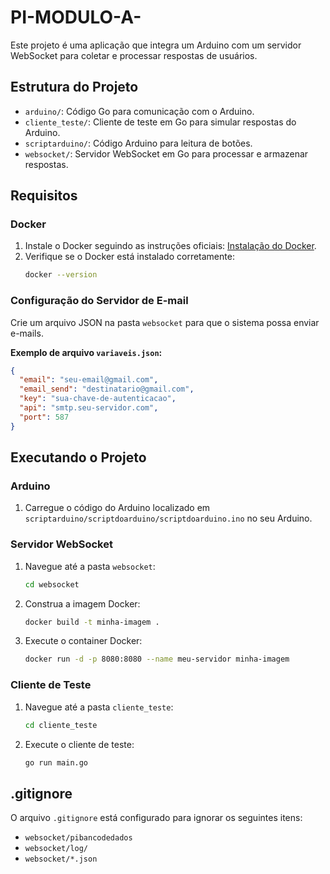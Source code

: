 # PI-MODULO-A-

Este projeto é uma aplicação que integra um Arduino com um servidor WebSocket para coletar e processar respostas de usuários.

## Estrutura do Projeto

- `arduino/`: Código Go para comunicação com o Arduino.
- `cliente_teste/`: Cliente de teste em Go para simular respostas do Arduino.
- `scriptarduino/`: Código Arduino para leitura de botões.
- `websocket/`: Servidor WebSocket em Go para processar e armazenar respostas.

## Requisitos

### Docker

1. Instale o Docker seguindo as instruções oficiais: [Instalação do Docker](https://docs.docker.com/get-docker/).
2. Verifique se o Docker está instalado corretamente:
   ```sh
   docker --version
   ```

### Configuração do Servidor de E-mail

Crie um arquivo JSON na pasta `websocket` para que o sistema possa enviar e-mails.

**Exemplo de arquivo `variaveis.json`:**
```json
{
  "email": "seu-email@gmail.com",
  "email_send": "destinatario@gmail.com",
  "key": "sua-chave-de-autenticacao",
  "api": "smtp.seu-servidor.com",
  "port": 587
}
```

## Executando o Projeto

### Arduino

1. Carregue o código do Arduino localizado em `scriptarduino/scriptdoarduino/scriptdoarduino.ino` no seu Arduino.

### Servidor WebSocket

1. Navegue até a pasta `websocket`:
   ```sh
   cd websocket
   ```
2. Construa a imagem Docker:
   ```sh
   docker build -t minha-imagem .
   ```
3. Execute o container Docker:
   ```sh
   docker run -d -p 8080:8080 --name meu-servidor minha-imagem
   ```

### Cliente de Teste

1. Navegue até a pasta `cliente_teste`:
   ```sh
   cd cliente_teste
   ```
2. Execute o cliente de teste:
   ```sh
   go run main.go
   ```

## .gitignore

O arquivo `.gitignore` está configurado para ignorar os seguintes itens:
- `websocket/pibancodedados`
- `websocket/log/`
- `websocket/*.json`
